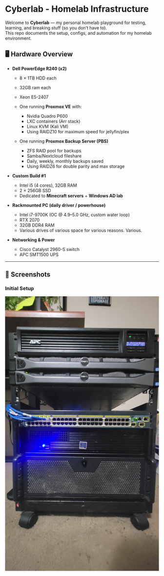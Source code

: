 # Cyberlab - Homelab Infrastructure

Welcome to **Cyberlab** — my personal homelab playground for testing, learning, and breaking stuff (so you don’t have to).  
This repo documents the setup, configs, and automation for my homelab environment.

## 🖥️ Hardware Overview

- **Dell PowerEdge R240 (x2)**  
  - 8 × 1TB HDD each
  - 32GB ram each
  - Xeon E5-2407
  - One running **Proxmox VE** with:
    - Nvidia Quadro P600
    - LXC containers (Arr stack)  
    - Linux KVM (Kali VM)
    - Using RAIDZ10 for maximum speed for jellyfin/plex
      
  - One running **Proxmox Backup Server (PBS)**  
    - ZFS RAID pool for backups
    - Samba/Nextcloud fileshare
    - Daily, weekly, monthly backups saved
    - Using RAIDZ6 for double parity and max storage

- **Custom Build #1**  
  - Intel i5 (4 cores), 32GB RAM  
  - 2 × 256GB SSD  
  - Dedicated to **Minecraft servers** + **Windows AD lab**  

- **Rackmounted PC (daily driver / powerhouse)**  
  - Intel i7-9700K (OC @ 4.9–5.0 GHz, custom water loop)  
  - RTX 2070  
  - 32GB DDR4 RAM
  - Various drives of various space for various reasons. Various.

- **Networking & Power**  
  - Cisco Catalyst 2960-S switch  
  - APC SMT1500 UPS  

---


## 📸 Screenshots

### Initial Setup
![Initial Setup](./Screenshots/init.jpg)
